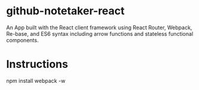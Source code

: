 # github-notetaker-react

An App built with the React client framework using React Router, Webpack, Re-base, and ES6 syntax including arrow functions and stateless functional components. 

# Instructions

npm install
webpack -w
